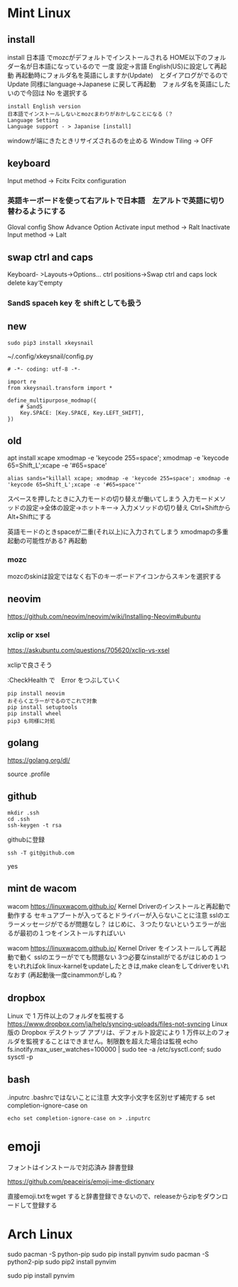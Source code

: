 # Mint Linux
## install
install 日本語 でmozcがデフォルトでインストールされる
HOME以下のフォルダー名が日本語になっているので
一度 設定->言語 English(US)に設定して再起動
再起動時にフォルダ名を英語にしますか(Update)　とダイアログがでるので Update
同様にlanguage->Japanese に戻して再起動　フォルダ名を英語にしたいので今回は No を選択する

	install English version
	日本語でインストールしないとmozcまわりがおかしなことになる（？
	Language Setting
	Language support - > Japanise [install]
	

windowが端にきたときリサイズされるのを止める
Window Tiling -> OFF

## keyboard
Input method -> Fcitx
Fcitx configuration

### 英語キーボードを使って右アルトで日本語　左アルトで英語に切り替わるようにする
Gloval config
Show Advance Option
Activate input method -> Ralt
Inactivate Input method -> Lalt


##  swap  ctrl  and  caps  
Keyboard- >Layouts->Options...
ctrl positions->Swap ctrl and caps lock
delete kayでempty

### SandS  spaceh key を shiftとしても扱う
## new
```
sudo pip3 install xkeysnail
```
~/.config/xkeysnail/config.py
```
# -*- coding: utf-8 -*-

import re
from xkeysnail.transform import *

define_multipurpose_modmap({
    # SandS
    Key.SPACE: [Key.SPACE, Key.LEFT_SHIFT],
})
```
## old
apt install xcape
xmodmap -e 'keycode 255=space'; xmodmap -e 'keycode 65=Shift_L';xcape -e '#65=space'
```
alias sands="killall xcape; xmodmap -e 'keycode 255=space'; xmodmap -e 'keycode 65=Shift_L';xcape -e '#65=space'"
```
スペースを押したときに入力モードの切り替えが働いてしまう
入力モードメソッドの設定->全体の設定->ホットキー-> 入力メソッドの切り替え
Ctrl+ShiftからAlt+Shiftにする

英語モードのときspaceが二重(それ以上)に入力されてしまう
xmodmapの多重起動の可能性がある?
再起動

### mozc
mozcのskinは設定ではなく右下のキーボードアイコンからスキンを選択する

## neovim
https://github.com/neovim/neovim/wiki/Installing-Neovim#ubuntu

### xclip or xsel
https://askubuntu.com/questions/705620/xclip-vs-xsel

xclipで良さそう 

:CheckHealth で　Error をつぶしていく

```
pip install neovim
おそらくエラーがでるのでこれで対象
pip install setuptools
pip install wheel
pip3 も同様に対処
```


## golang
https://golang.org/dl/

source .profile

## github
```
mkdir .ssh
cd .ssh
ssh-keygen -t rsa
```
githubに登録
```
ssh -T git@github.com
```
yes 


## mint de wacom 
wacom https://linuxwacom.github.io/
Kernel Driverのインストールと再起動で動作する
セキュアブートが入ってるとドライバーが入らないことに注意
sslのエラーメッセージがでるが問題なし？
はじめに、３つたりないというエラーが出るが最初の１つをインストールすればいい

wacom https://linuxwacom.github.io/
Kernel Driver をインストールして再起動で動く
sslのエラーがでても問題ない
3つ必要なinstallがでるがはじめの１つをいれればok
linux-karnelをupdateしたときは,make cleanをしてdriverをいれなおす
(再起動後一度cinammonがしぬ？


## dropbox
Linux で 1 万件以上のフォルダを監視する
https://www.dropbox.com/ja/help/syncing-uploads/files-not-syncing
	Linux 版の Dropbox デスクトップ アプリは、デフォルト設定により 1 万件以上のフォルダを監視することはできません。制限数を超えた場合は監視
echo fs.inotify.max_user_watches=100000 | sudo tee -a /etc/sysctl.conf; sudo sysctl -p

## bash
.inputrc .bashrcではないことに注意
大文字小文字を区別せず補完する
set completion-ignore-case on
```
echo set completion-ignore-case on > .inputrc
```

# emoji
フォントはインストールで対応済み
辞書登録

https://github.com/peaceiris/emoji-ime-dictionary

直接emoji.txtをwget すると辞書登録できないので、releaseからzipをダウンロードして登録する



# Arch Linux
sudo pacman -S python-pip
sudo pip install pynvim
sudo pacman -S python2-pip
sudo pip2 install pynvim


sudo pip install pynvim

